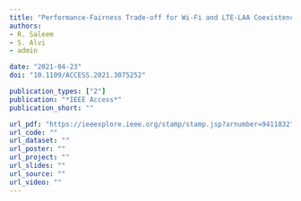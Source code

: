 ```yaml
---
title: "Performance-Fairness Trade-off for Wi-Fi and LTE-LAA Coexistence"
authors:
- R. Saleem
- S. Alvi
- admin

date: "2021-04-23"
doi: "10.1109/ACCESS.2021.3075252"

publication_types: ["2"]
publication: "*IEEE Access*"
publication_short: ""

url_pdf: "https://ieeexplore.ieee.org/stamp/stamp.jsp?arnumber=9411832"
url_code: ""
url_dataset: ""
url_poster: ""
url_project: ""
url_slides: ""
url_source: ""
url_video: ""
---
```

